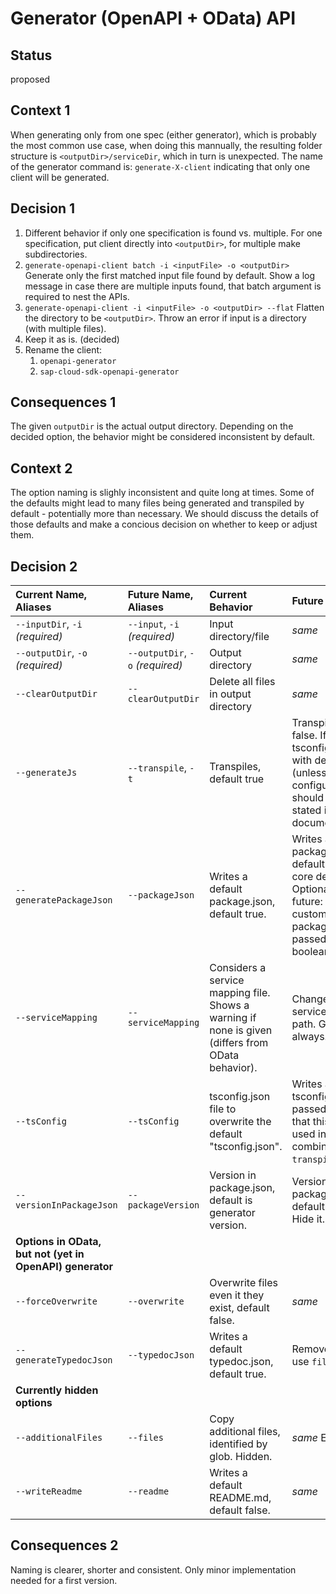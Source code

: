 # Generator (OpenAPI + OData) API

## Status

proposed

## Context 1

When generating only from one spec (either generator), which is probably the most common use case, when doing this mannually, the resulting folder structure is `<outputDir>/serviceDir`, which in turn is unexpected.
The name of the generator command is: `generate-X-client` indicating that only one client will be generated.

## Decision 1

1. Different behavior if only one specification is found vs. multiple.
   For one specification, put client directly into `<outputDir>`, for multiple make subdirectories.
2. `generate-openapi-client batch -i <inputFile> -o <outputDir>`
   Generate only the first matched input file found by default.
   Show a log message in case there are multiple inputs found, that batch argument is required to nest the APIs.
3. `generate-openapi-client -i <inputFile> -o <outputDir> --flat`
   Flatten the directory to be `<outputDir>`.
   Throw an error if input is a directory (with multiple files).
4. Keep it as is. (decided)
5. Rename the client:
   1. `openapi-generator`
   2. `sap-cloud-sdk-openapi-generator`

## Consequences 1

The given `outputDir` is the actual output directory.
Depending on the decided option, the behavior might be considered inconsistent by default.

## Context 2

The option naming is slighly inconsistent and quite long at times.
Some of the defaults might lead to many files being generated and transpiled by default - potentially more than necessary.
We should discuss the details of those defaults and make a concious decision on whether to keep or adjust them.

## Decision 2

| Current Name, Aliases                                    | Future Name, Aliases             | Current Behavior                                                                                  | Future Behavior                                                                                                                                              | Allow-no |
| :------------------------------------------------------- | :------------------------------- | :------------------------------------------------------------------------------------------------ | :----------------------------------------------------------------------------------------------------------------------------------------------------------- | :------: |
| `--inputDir`, `-i` _(required)_                          | `--input`, `-i` _(required)_     | Input directory/file                                                                              | _same_                                                                                                                                                       |  false   |
| `--outputDir`, `-o` _(required)_                         | `--outputDir`, `-o` _(required)_ | Output directory                                                                                  | _same_                                                                                                                                                       |  false   |
| `--clearOutputDir`                                       | `--clearOutputDir`               | Delete all files in output directory                                                              | _same_                                                                                                                                                       |  false   |
| `--generateJs`                                           | `--transpile`, `-t`              | Transpiles, default true                                                                          | Transpiles, default false. If set if tsconfig is enabled with default (unless configured). This should be explicitly stated in the documentation.            |  false   |
| `--generatePackageJson`                                  | `--packageJson`                  | Writes a default package.json, default true.                                                      | Writes a default package.json, default true (needs core dependency). Optionally in the future: Writes a custom package.json if passed. Keep boolean for now. |   true   |
| `--serviceMapping`                                       | `--serviceMapping`               | Considers a service mapping file. Shows a warning if none is given (differs from OData behavior). | Changes the service mapping path. Generates it always.                                                                                                       |  false   |
| `--tsConfig`                                             | `--tsConfig`                     | tsconfig.json file to overwrite the default "tsconfig.json".                                      | Writes a custom tsconfig.json if passed. Document that this should be used in combination with `transpile`.                                                  |  false   |
| `--versionInPackageJson`                                 | `--packageVersion`               | Version in package.json, default is generator version.                                            | Version in package.json, default is `1.0.0`. Hide it.                                                                                                        |  false   |
| **Options in OData, but not (yet in OpenAPI) generator** |
| `--forceOverwrite`                                       | `--overwrite`                    | Overwrite files even it they exist, default false.                                                | _same_                                                                                                                                                       |  false   |
| `--generateTypedocJson`                                  | `--typedocJson`                  | Writes a default typedoc.json, default true.                                                      | Remove/deprecate, use `files` instead.                                                                                                                       |    -     |
| **Currently hidden options**                             |
| `--additionalFiles`                                      | `--files`                        | Copy additional files, identified by glob. Hidden.                                                | _same_ Expose it.                                                                                                                                            |  false   |
| `--writeReadme`                                          | `--readme`                       | Writes a default README.md, default false.                                                        | _same_                                                                                                                                                       |  false   |

## Consequences 2

Naming is clearer, shorter and consistent.
Only minor implementation needed for a first version.
